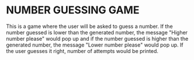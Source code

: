 # NUMBER GUESSING GAME

This is a game where the user will be asked to guess a number. If the number guessed is lower than the generated number, the message "Higher number please" would pop up and if the number guessed is higher than the generated number, the message "Lower number please" would pop up. If the user guesses it right, number of attempts would be printed.

